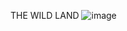 THE WILD LAND
![image](https://user-images.githubusercontent.com/101816097/186847535-2bf05321-3981-4e11-86c2-761a0f8f2b35.png)
